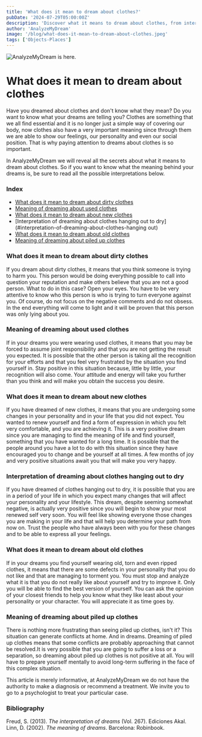 ```yaml
---
title: 'What does it mean to dream about clothes?'
pubDate: '2024-07-29T05:00:00Z'
description: 'Discover what it means to dream about clothes, from interpretations of dirty clothes to new, piled-up clothes.'
author: 'AnalyzeMyDream'
image: '/blog/what-does-it-mean-to-dream-about-clothes.jpeg'
tags: ['Objects-Places']
---
```


![AnalyzeMyDream is here.](/blog/what-does-it-mean-to-dream-about-clothes.jpeg)

# What does it mean to dream about clothes

Have you dreamed about clothes and don't know what they mean? Do you want to know what your dreams are telling you? Clothes are something that we all find essential and it is no longer just a simple way of covering our body, now clothes also have a very important meaning since through them we are able to show our feelings, our personality and even our social position. That is why paying attention to dreams about clothes is so important.

In AnalyzeMyDream we will reveal all the secrets about what it means to dream about clothes. So if you want to know what the meaning behind your dreams is, be sure to read all the possible interpretations below.

### Index

- [What does it mean to dream about dirty clothes](#what-does-it-mean-to-dream-about-dirty-clothes)
- [Meaning of dreaming about used clothes](#meaning-of-dreaming-about-used-clothes)
- [What does it mean to dream about new clothes](#what-does-it-mean-to-dream-about-new-clothes)
- [Interpretation of dreaming about clothes hanging out to dry](#interpretation-of-dreaming-about-clothes-hanging out)
- [What does it mean to dream about old clothes](#what-does-it-mean-to-dream-about-old-clothes)
- [Meaning of dreaming about piled up clothes](#meaning-of-dreaming-about-piled-up-clothes)

### What does it mean to dream about dirty clothes

If you dream about dirty clothes, it means that you think someone is trying to harm you. This person would be doing everything possible to call into question your reputation and make others believe that you are not a good person. What to do in this case? Open your eyes. You have to be very attentive to know who this person is who is trying to turn everyone against you. Of course, do not focus on the negative comments and do not obsess. In the end everything will come to light and it will be proven that this person was only lying about you.

### Meaning of dreaming about used clothes

If in your dreams you were wearing used clothes, it means that you may be forced to assume joint responsibility and that you are not getting the result you expected. It is possible that the other person is taking all the recognition for your efforts and that you feel very frustrated by the situation you find yourself in. Stay positive in this situation because, little by little, your recognition will also come. Your attitude and energy will take you further than you think and will make you obtain the success you desire.

### What does it mean to dream about new clothes

If you have dreamed of new clothes, it means that you are undergoing some changes in your personality and in your life that you did not expect. You wanted to renew yourself and find a form of expression in which you felt very comfortable, and you are achieving it. This is a very positive dream since you are managing to find the meaning of life and find yourself, something that you have wanted for a long time. It is possible that the people around you have a lot to do with this situation since they have encouraged you to change and be yourself at all times. A few months of joy and very positive situations await you that will make you very happy.

### Interpretation of dreaming about clothes hanging out to dry

If you have dreamed of clothes hanging out to dry, it is possible that you are in a period of your life in which you expect many changes that will affect your personality and your lifestyle. This dream, despite seeming somewhat negative, is actually very positive since you will begin to show your most renewed self very soon. You will feel like showing everyone those changes you are making in your life and that will help you determine your path from now on. Trust the people who have always been with you for these changes and to be able to express all your feelings.

### What does it mean to dream about old clothes

If in your dreams you find yourself wearing old, torn and even ripped clothes, it means that there are some defects in your personality that you do not like and that are managing to torment you. You must stop and analyze what it is that you do not really like about yourself and try to improve it. Only you will be able to find the best version of yourself. You can ask the opinion of your closest friends to help you know what they like least about your personality or your character. You will appreciate it as time goes by.

### Meaning of dreaming about piled up clothes

There is nothing more frustrating than seeing piled up clothes, isn't it? This situation can generate conflicts at home. And in dreams. Dreaming of piled up clothes means that some conflicts are probably approaching that cannot be resolved.It is very possible that you are going to suffer a loss or a separation, so dreaming about piled up clothes is not positive at all. You will have to prepare yourself mentally to avoid long-term suffering in the face of this complex situation.

This article is merely informative, at AnalyzeMyDream we do not have the authority to make a diagnosis or recommend a treatment. We invite you to go to a psychologist to treat your particular case.

### Bibliography

Freud, S. (2013). *The interpretation of dreams* (Vol. 267). Ediciones Akal. 
Linn, D. (2002). *The meaning of dreams*. Barcelona: Robinbook.